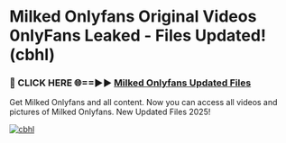 # Milked Onlyfans Original Videos 0nlyFans Leaked - Files Updated! (cbhl)

<h3>🔴 CLICK HERE 🌐==►► <a href="https://tinyurl.com/2m67pmp6" rel="nofollow">Milked Onlyfans Updated Files</a></h3>

Get Milked Onlyfans and all content. Now you can access all videos and pictures of Milked Onlyfans. New Updated Files 2025!

[![cbhl](https://i.imgur.com/H4QAA4z.gif)](https://tinyurl.com/2m67pmp6)